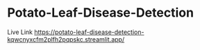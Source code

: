 # Potato-Leaf-Disease-Detection
Live Link 
https://potato-leaf-disease-detection-kqwcnyxcfm2plfh2pqpskc.streamlit.app/
